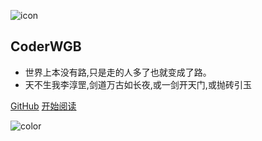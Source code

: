![icon](https://cdn.jsdelivr.net/gh/wugenqiang/StaticRepo/images/icon.png)

## CoderWGB

- 世界上本没有路,只是走的人多了也就变成了路。
- 天不生我李淳罡,剑道万古如长夜,或一剑开天门,或抛砖引玉


[GitHub](https://github.com/WangGuibin)
[开始阅读](README.md)



<!-- 背景色 -->
![color](#fff)



